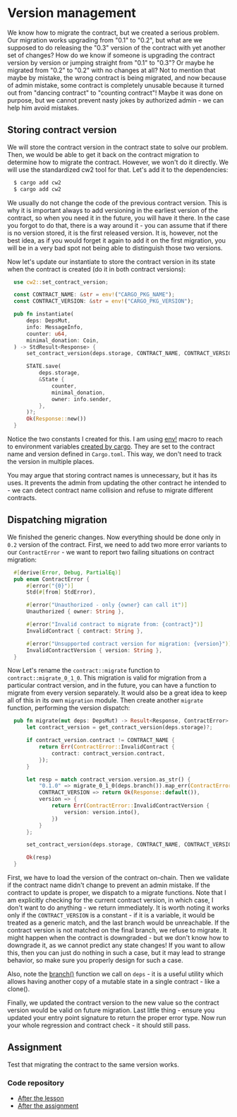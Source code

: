 # Version management

We know how to migrate the contract, but we created a serious problem. Our migration works upgrading from "0.1" to "0.2", but what are we supposed to do releasing the "0.3" version of the contract with yet another set of changes? How do we know if someone is upgrading the contract version by version or jumping straight from "0.1" to "0.3"? Or maybe he migrated from "0.2" to "0.2" with no changes at all? Not to mention that maybe by mistake, the wrong contract is being migrated, and now because of admin mistake, some contract is completely unusable because it turned out from "dancing contract" to "counting contract"! Maybe it was done on purpose, but we cannot prevent nasty jokes by authorized admin - we can help him avoid mistakes.

## Storing contract version

We will store the contract version in the contract state to solve our problem. Then, we would be able to get it back on the contract migration to determine how to migrate the contract. However, we won't do it directly. We will use the standardized cw2 tool for that. Let's add it to the dependencies:

```bash
  $ cargo add cw2
  $ cargo add cw2
```

We usually do not change the code of the previous contract version. This is why it is important always to add versioning in the earliest version of the contract, so when you need it in the future, you will have it there. In the case you forgot to do that, there is a way around it - you can assume that if there is no version stored, it is the first released version. It is, however, not the best idea, as if you would forget it again to add it on the first migration, you will be in a very bad spot not being able to distinguish those two versions.

Now let's update our instantiate to store the contract version in its state when the contract is created (do it in both contract versions):

```rust
  use cw2::set_contract_version;

  const CONTRACT_NAME: &str = env!("CARGO_PKG_NAME");
  const CONTRACT_VERSION: &str = env!("CARGO_PKG_VERSION");

  pub fn instantiate(
      deps: DepsMut,
      info: MessageInfo,
      counter: u64,
      minimal_donation: Coin,
  ) -> StdResult<Response> {
      set_contract_version(deps.storage, CONTRACT_NAME, CONTRACT_VERSION)?;

      STATE.save(
          deps.storage,
          &State {
              counter,
              minimal_donation,
              owner: info.sender,
          },
      )?;
      Ok(Response::new())
  }
```

Notice the two constants I created for this. I am using [env!](https://doc.rust-lang.org/std/macro.env.html) macro to reach to environment variables [created by cargo](https://doc.rust-lang.org/cargo/reference/environment-variables.html). They are set to the contract name and version defined in `Cargo.toml`. This way, we don't need to track the version in multiple places.

You may argue that storing contract names is unnecessary, but it has its uses. It prevents the admin from updating the other contract he intended to - we can detect contract name collision and refuse to migrate different contracts.

## Dispatching migration

We finished the generic changes. Now everything should be done only in `0.2` version of the contract. First, we need to add two more error variants to our `ContractError` - we want to report two failing situations on contract migration:

```rust
  #[derive(Error, Debug, PartialEq)]
  pub enum ContractError {
      #[error("{0}")]
      Std(#[from] StdError),

      #[error("Unauthorized - only {owner} can call it")]
      Unauthorized { owner: String },

      #[error("Invalid contract to migrate from: {contract}")]
      InvalidContract { contract: String },

      #[error("Unsupported contract version for migration: {version}")]
      InvalidContractVersion { version: String },
  }
```

Now Let's rename the `contract::migrate` function to `contract::migrate_0_1_0`. This migration is valid for migration from a particular contract version, and in the future, you can have a function to migrate from every version separately. It would also be a great idea to keep all of this in its own `migration` module. Then create another `migrate` function, performing the version dispatch:

```rust
  pub fn migrate(mut deps: DepsMut) -> Result<Response, ContractError> {
      let contract_version = get_contract_version(deps.storage)?;

      if contract_version.contract != CONTRACT_NAME {
          return Err(ContractError::InvalidContract {
              contract: contract_version.contract,
          });
      }

      let resp = match contract_version.version.as_str() {
          "0.1.0" => migrate_0_1_0(deps.branch()).map_err(ContractError::from)?,
          CONTRACT_VERSION => return Ok(Response::default()),
          version => {
              return Err(ContractError::InvalidContractVersion {
                  version: version.into(),
              })
          }
      };

      set_contract_version(deps.storage, CONTRACT_NAME, CONTRACT_VERSION)?;

      Ok(resp)
  }
```

First, we have to load the version of the contract on-chain. Then we validate if the contract name didn't change to prevent an admin mistake. If the contract to update is proper, we dispatch to a migrate functions. Note that I am explicitly checking for the current contract version, in which case, I don't want to do anything - we return immediately. It is worth noting it works only if the `CONTRACT_VERSION` is a constant - if it is a variable, it would be treated as a generic match, and the last branch would be unreachable. If the contract version is not matched on the final branch, we refuse to migrate. It might happen when the contract is downgraded - but we don't know how to downgrade it, as we cannot predict any state changes! If you want to allow this, then you can just do nothing in such a case, but it may lead to strange behavior, so make sure you properly design for such a case.

Also, note the [branch()](https://doc.rust-lang.org/cargo/reference/environment-variables.html) function we call on `deps` - it is a useful utility which allows having another copy of a mutable state in a single contract - like a clone().

Finally, we updated the contract version to the new value so the contract version would be valid on future migration. Last little thing - ensure you updated your entry point signature to return the proper error type. Now run your whole regression and contract check - it should still pass.

## Assignment

Test that migrating the contract to the same version works.

### Code repository

- [After the lesson](https://github.com/CosmWasm/cw-academy-course/commit/56e0a3f1012dcc338973251c024ee30ddafbe370)
- [After the assignment](https://github.com/CosmWasm/cw-academy-course/commit/53d1ba614cd8923d08115ffee0d7f3c0f571f154)
